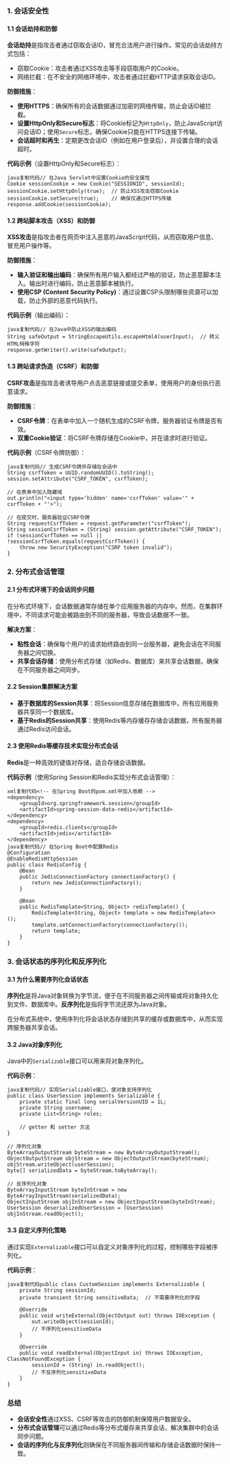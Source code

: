 ### 1. 会话安全性

#### 1.1 会话劫持和防御

**会话劫持**是指攻击者通过窃取会话ID，冒充合法用户进行操作。常见的会话劫持方式包括：

- 窃取Cookie：攻击者通过XSS攻击等手段窃取用户的Cookie。
- 网络拦截：在不安全的网络环境中，攻击者通过拦截HTTP请求获取会话ID。

**防御措施**：

- **使用HTTPS**：确保所有的会话数据通过加密的网络传输，防止会话ID被拦截。
- **设置HttpOnly和Secure标志**：将Cookie标记为`HttpOnly`，防止JavaScript访问会话ID；使用`Secure`标志，确保Cookie只能在HTTPS连接下传输。
- **会话超时和再生**：定期更改会话ID（例如在用户登录后），并设置合理的会话超时。

**代码示例**（设置HttpOnly和Secure标志）：

```
java复制代码// 在Java Servlet中设置Cookie的安全属性
Cookie sessionCookie = new Cookie("SESSIONID", sessionId);
sessionCookie.setHttpOnly(true);  // 防止XSS攻击窃取Cookie
sessionCookie.setSecure(true);    // 确保仅通过HTTPS传输
response.addCookie(sessionCookie);
```

#### 1.2 跨站脚本攻击（XSS）和防御

**XSS攻击**是指攻击者在网页中注入恶意的JavaScript代码，从而窃取用户信息、冒充用户操作等。

**防御措施**：

- **输入验证和输出编码**：确保所有用户输入都经过严格的验证，防止恶意脚本注入。输出时进行编码，防止恶意脚本被执行。
- **使用CSP (Content Security Policy)**：通过设置CSP头限制哪些资源可以加载，防止外部的恶意代码执行。

**代码示例**（输出编码）：

```
java复制代码// 在Java中防止XSS的输出编码
String safeOutput = StringEscapeUtils.escapeHtml4(userInput);  // 转义HTML特殊字符
response.getWriter().write(safeOutput);
```

#### 1.3 跨站请求伪造（CSRF）和防御

**CSRF攻击**是指攻击者诱导用户点击恶意链接或提交表单，使用用户的身份执行恶意请求。

**防御措施**：

- **CSRF令牌**：在表单中加入一个随机生成的CSRF令牌，服务器验证令牌是否有效。
- **双重Cookie验证**：将CSRF令牌存储在Cookie中，并在请求时进行验证。

**代码示例**（CSRF令牌防御）：

```
java复制代码// 生成CSRF令牌并存储在会话中
String csrfToken = UUID.randomUUID().toString();
session.setAttribute("CSRF_TOKEN", csrfToken);

// 在表单中加入隐藏域
out.println("<input type='hidden' name='csrfToken' value='" + csrfToken + "'>");

// 在提交时，服务器验证CSRF令牌
String requestCsrfToken = request.getParameter("csrfToken");
String sessionCsrfToken = (String) session.getAttribute("CSRF_TOKEN");
if (sessionCsrfToken == null || !sessionCsrfToken.equals(requestCsrfToken)) {
    throw new SecurityException("CSRF token invalid");
}
```

### 2. 分布式会话管理

#### 2.1 分布式环境下的会话同步问题

在分布式环境下，会话数据通常存储在单个应用服务器的内存中。然而，在集群环境中，不同请求可能会被路由到不同的服务器，导致会话数据不一致。

**解决方案**：

- **粘性会话**：确保每个用户的请求始终路由到同一台服务器，避免会话在不同服务器之间切换。
- **共享会话存储**：使用分布式存储（如Redis、数据库）来共享会话数据，确保在不同服务器之间同步。

#### 2.2 Session集群解决方案

- **基于数据库的Session共享**：将Session信息存储在数据库中，所有应用服务器共享同一个数据库。
- **基于Redis的Session共享**：使用Redis等内存缓存存储会话数据，所有服务器通过Redis访问会话。

#### 2.3 使用Redis等缓存技术实现分布式会话

**Redis**是一种高效的键值对存储，适合存储会话数据。

**代码示例**（使用Spring Session和Redis实现分布式会话管理）：

```
xml复制代码<!-- 在Spring Boot的pom.xml中加入依赖 -->
<dependency>
    <groupId>org.springframework.session</groupId>
    <artifactId>spring-session-data-redis</artifactId>
</dependency>
<dependency>
    <groupId>redis.clients</groupId>
    <artifactId>jedis</artifactId>
</dependency>
java复制代码// 在Spring Boot中配置Redis
@Configuration
@EnableRedisHttpSession
public class RedisConfig {
    @Bean
    public JedisConnectionFactory connectionFactory() {
        return new JedisConnectionFactory();
    }

    @Bean
    public RedisTemplate<String, Object> redisTemplate() {
        RedisTemplate<String, Object> template = new RedisTemplate<>();
        template.setConnectionFactory(connectionFactory());
        return template;
    }
}
```

### 3. 会话状态的序列化和反序列化

#### 3.1 为什么需要序列化会话状态

**序列化**是将Java对象转换为字节流，便于在不同服务器之间传输或将对象持久化到文件、数据库中。**反序列化**是指将字节流还原为Java对象。

在分布式系统中，使用序列化将会话状态存储到共享的缓存或数据库中，从而实现跨服务器共享会话。

#### 3.2 Java对象序列化

Java中的`Serializable`接口可以用来将对象序列化。

**代码示例**：

```
java复制代码// 实现Serializable接口，使对象支持序列化
public class UserSession implements Serializable {
    private static final long serialVersionUID = 1L;
    private String username;
    private List<String> roles;
    
    // getter 和 setter 方法
}

// 序列化对象
ByteArrayOutputStream byteStream = new ByteArrayOutputStream();
ObjectOutputStream objStream = new ObjectOutputStream(byteStream);
objStream.writeObject(userSession);
byte[] serializedData = byteStream.toByteArray();

// 反序列化对象
ByteArrayInputStream byteInStream = new ByteArrayInputStream(serializedData);
ObjectInputStream objInStream = new ObjectInputStream(byteInStream);
UserSession deserializedUserSession = (UserSession) objInStream.readObject();
```

#### 3.3 自定义序列化策略

通过实现`Externalizable`接口可以自定义对象序列化的过程，控制哪些字段被序列化。

**代码示例**：

```
java复制代码public class CustomSession implements Externalizable {
    private String sessionId;
    private transient String sensitiveData;  // 不需要序列化的字段
    
    @Override
    public void writeExternal(ObjectOutput out) throws IOException {
        out.writeObject(sessionId);
        // 不序列化sensitiveData
    }

    @Override
    public void readExternal(ObjectInput in) throws IOException, ClassNotFoundException {
        sessionId = (String) in.readObject();
        // 不反序列化sensitiveData
    }
}
```

### 总结

- **会话安全性**通过XSS、CSRF等攻击的防御机制保障用户数据安全。
- **分布式会话管理**可以通过Redis等分布式缓存来共享会话，解决集群中的会话同步问题。
- **会话的序列化与反序列化**则确保在不同服务器间传输和存储会话数据时保持一致。
